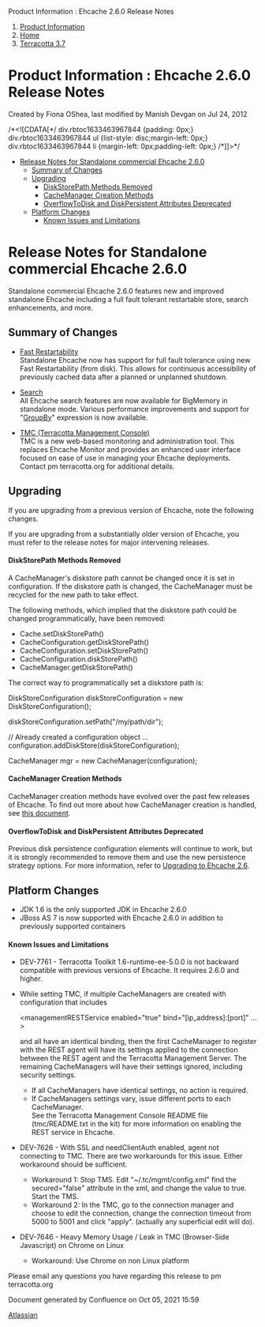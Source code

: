 Product Information : Ehcache 2.6.0 Release Notes  

1.  [Product Information](index)
2.  [Home](Home)
3.  [Terracotta 3.7](Terracotta-3.7)

Product Information : Ehcache 2.6.0 Release Notes
=================================================

Created by Fiona OShea, last modified by Manish Devgan on Jul 24, 2012

/\*<!\[CDATA\[\*/ div.rbtoc1633463967844 {padding: 0px;} div.rbtoc1633463967844 ul {list-style: disc;margin-left: 0px;} div.rbtoc1633463967844 li {margin-left: 0px;padding-left: 0px;} /\*\]\]>\*/

*   [Release Notes for Standalone commercial Ehcache 2.6.0](#Ehcache2.6.0ReleaseNotes-ReleaseNotesforStandalonecommercialEhcache2.6.0)
    *   [Summary of Changes](#Ehcache2.6.0ReleaseNotes-SummaryofChanges)
    *   [Upgrading](#Ehcache2.6.0ReleaseNotes-Upgrading)
        *   [DiskStorePath Methods Removed](#Ehcache2.6.0ReleaseNotes-DiskStorePathMethodsRemoved)
        *   [CacheManager Creation Methods](#Ehcache2.6.0ReleaseNotes-CacheManagerCreationMethods)
        *   [OverflowToDisk and DiskPersistent Attributes Deprecated](#Ehcache2.6.0ReleaseNotes-OverflowToDiskandDiskPersistentAttributesDeprecated)
    *   [Platform Changes](#Ehcache2.6.0ReleaseNotes-PlatformChanges)
        *   [Known Issues and Limitations](#Ehcache2.6.0ReleaseNotes-KnownIssuesandLimitations)

Release Notes for Standalone commercial Ehcache 2.6.0
=====================================================

Standalone commercial Ehcache 2.6.0 features new and improved standalone Ehcache including a full fault tolerant restartable store, search enhancements, and more.

Summary of Changes
------------------

*   [Fast Restartability](http://www.ehcache.org/documentation/configuration/fast-restart)  
    Standalone Ehcache now has support for full fault tolerance using new Fast Restartability (from disk). This allows for continuous accessibility of previously cached data after a planned or unplanned shutdown.

*   [Search](http://www.ehcache.org/documentation/apis/search)  
    All Ehcache search features are now available for BigMemory in standalone mode. Various performance improvements and support for "[GroupBy](http://www.ehcache.org/documentation/apis/search#grouping-results)" expression is now available.

*   [TMC (Terracotta Management Console)](http://terracotta.org/documentation/terracotta-tools/tms)  
    TMC is a new web-based monitoring and administration tool. This replaces Ehcache Monitor and provides an enhanced user interface focused on ease of use in managing your Ehcache deployments. Contact pm <at> terracotta.org for additional details.

Upgrading
---------

If you are upgrading from a previous version of Ehcache, note the following changes.

If you are upgrading from a substantially older version of Ehcache, you must refer to the release notes for major intervening releases.

#### DiskStorePath Methods Removed

A CacheManager's diskstore path cannot be changed once it is set in configuration. If the diskstore path is changed, the CacheManager must be recycled for the new path to take effect.

The following methods, which implied that the diskstore path could be changed programmatically, have been removed:

*   Cache.setDiskStorePath()
*   CacheConfiguration.getDiskStorePath()
*   CacheConfiguration.setDiskStorePath()
*   CacheConfiguration.diskStorePath()
*   CacheManager.getDiskStorePath()

The correct way to programmatically set a diskstore path is:

DiskStoreConfiguration diskStoreConfiguration = new
DiskStoreConfiguration();

diskStoreConfiguration.setPath("/my/path/dir");

// Already created a configuration object ...
configuration.addDiskStore(diskStoreConfiguration);

CacheManager mgr = new CacheManager(configuration);

#### CacheManager Creation Methods

CacheManager creation methods have evolved over the past few releases of Ehcache. To find out more about how CacheManager creation is handled, see [this document](http://ehcache.org/documentation/get-started/key-classes-methods#cachemanager).

#### OverflowToDisk and DiskPersistent Attributes Deprecated

Previous disk persistence configuration elements will continue to work, but it is strongly recommended to remove them and use the new persistence strategy options. For more information, refer to [Upgrading to Ehcache 2.6](http://www.ehcache.org/documentation/configuration/fast-restart#upgrading-to-ehcache-26).

Platform Changes
----------------

*   JDK 1.6 is the only supported JDK in Ehcache 2.6.0
*   JBoss AS 7 is now supported with Ehcache 2.6.0 in addition to previously supported containers

#### Known Issues and Limitations

*   DEV-7761 - Terracotta Toolkit 1.6-runtime-ee-5.0.0 is not backward compatible with previous versions of Ehcache. It requires 2.6.0 and higher.
*   While setting TMC, if multiple CacheManagers are created with configuration that includes
    
    <managementRESTService enabled="true" bind="\[ip\_address\]:\[port\]" ... >
    
    and all have an identical binding, then the first CacheManager to register with the REST agent will have its <managementRESTService> settings applied to the connection between the REST agent and the Terracotta Management Server. The remaining CacheManagers will have their <managementRESTService> settings ignored, including security settings.
    *   If all CacheManagers have identical <managementRESTService> settings, no action is required.
    *   If CacheManagers <managementRESTService> settings vary, issue different ports to each CacheManager.  
        See the Terracotta Management Console README file (tmc/README.txt in the kit) for more information on enabling the REST service in Ehcache.
*   DEV-7626 - With SSL and needClientAuth enabled, agent not connecting to TMC. There are two workarounds for this issue. Either workaround should be sufficient.
    *   Workaround 1: Stop TMS. Edit "~/.tc/mgmt/config.xml" find the secured="false" attribute in the xml, and change the value to true. Start the TMS.
    *   Workaround 2: In the TMC, go to the connection manager and choose to edit the connection, change the connection timeout from 5000 to 5001 and click "apply". (actually any superficial edit will do).
*   DEV-7646 - Heavy Memory Usage / Leak in TMC (Browser-Side Javascript) on Chrome on Linux
    *   Workaround: Use Chrome on non Linux platform

Please email any questions you have regarding this release to pm <at> terracotta.org

Document generated by Confluence on Oct 05, 2021 15:59

[Atlassian](http://www.atlassian.com/)